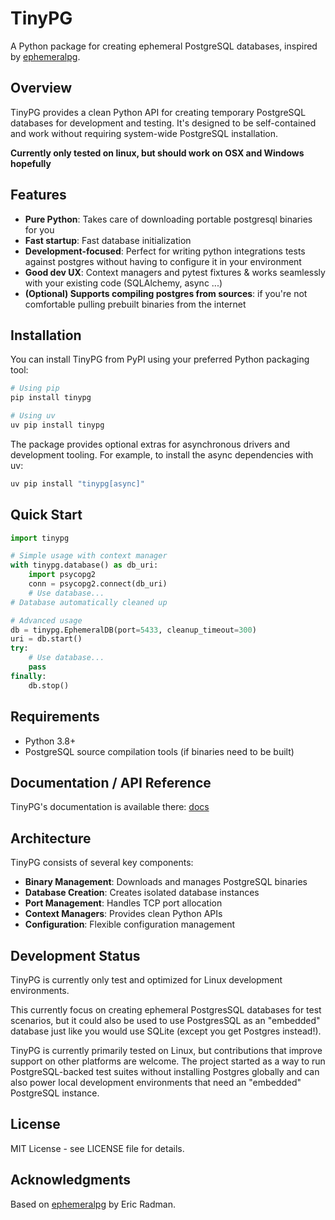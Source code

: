 # TinyPG

A Python package for creating ephemeral PostgreSQL databases, inspired by [ephemeralpg](https://github.com/eradman/ephemeralpg).

## Overview

TinyPG provides a clean Python API for creating temporary PostgreSQL databases for development and testing. It's designed to be self-contained and work without requiring system-wide PostgreSQL installation.

**Currently only tested on linux, but should work on OSX and Windows hopefully**

## Features

- **Pure Python**: Takes care of downloading portable postgresql binaries for you
- **Fast startup**: Fast database initialization
- **Development-focused**: Perfect for writing python integrations tests against postgres without having to configure it in your environment
- **Good dev UX**: Context managers and pytest fixtures & works seamlessly with your existing code (SQLAlchemy, async ...)
- **(Optional) Supports compiling postgres from sources**: if you're not comfortable pulling prebuilt binaries from the internet

## Installation

You can install TinyPG from PyPI using your preferred Python packaging tool:

```bash
# Using pip
pip install tinypg

# Using uv
uv pip install tinypg
```

The package provides optional extras for asynchronous drivers and development
tooling. For example, to install the async dependencies with uv:

```bash
uv pip install "tinypg[async]"
```

## Quick Start

```python
import tinypg

# Simple usage with context manager
with tinypg.database() as db_uri:
    import psycopg2
    conn = psycopg2.connect(db_uri)
    # Use database...
# Database automatically cleaned up

# Advanced usage
db = tinypg.EphemeralDB(port=5433, cleanup_timeout=300)
uri = db.start()
try:
    # Use database...
    pass
finally:
    db.stop()
```

## Requirements

- Python 3.8+
- PostgreSQL source compilation tools (if binaries need to be built)

## Documentation / API Reference

TinyPG's documentation is available there:
[docs](https://python-tinypg.readthedocs.io/en/latest/)


## Architecture

TinyPG consists of several key components:

- **Binary Management**: Downloads and manages PostgreSQL binaries
- **Database Creation**: Creates isolated database instances  
- **Port Management**: Handles TCP port allocation
- **Context Managers**: Provides clean Python APIs
- **Configuration**: Flexible configuration management

## Development Status

TinyPG is currently only test and optimized for Linux development environments.

This currently focus on creating ephemeral PostgresSQL databases for test scenarios, but it could also be used
to use PostgresSQL as an "embedded" database just like you would use SQLite (except you get Postgres instead!).

TinyPG is currently primarily tested on Linux, but contributions that improve support on other platforms are welcome. The project started as a way to run PostgreSQL-backed test suites without installing Postgres globally and can also power local development environments that need an "embedded" PostgreSQL instance.

## License

MIT License - see LICENSE file for details.

## Acknowledgments

Based on [ephemeralpg](https://github.com/eradman/ephemeralpg) by Eric Radman.
